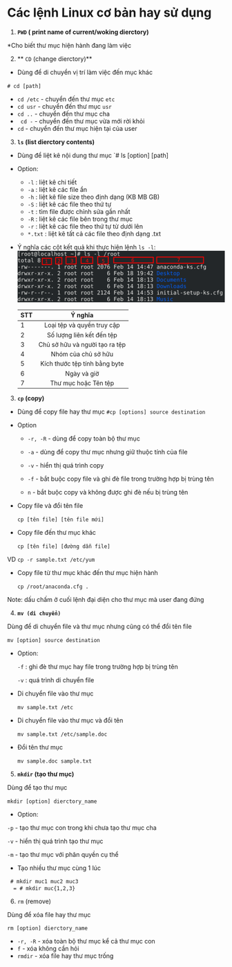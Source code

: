 # Các lệnh Linux cơ bản hay sử dụng

1. **`PWD` ( print name of current/woking dierctory)**

*Cho biết thư mục hiện hành đang làm việc 

2. ** `CD` (change dierctory)**

* Dùng để di chuyển vị trí làm việc đến mục khác

 `# cd [path]`

* `cd /etc` - chuyển đến thư mục `etc` 
* `cd usr` - chuyển đến thư mục `usr` 
* `cd ..` - chuyển đến thư mục cha 
* ` cd -` - chuyển đến thư mục vừa mới rời khỏi 
* `cd` - chuyển đến thư mục hiện tại của user
3. **`ls` (list dierctory contents)**
* Dùng để liệt kê nội dung thư mục
`# ls [option] [path]
* Option:
    * `-l` : liệt kê chi tiết 
	* `-a` : liệt kê các file ẩn
	* `-h` : liệt kê file size theo định dạng (KB MB GB)
	* `-S` : liệt kê các file theo thứ tự
	* `-t` : tìm file được chỉnh sửa gần nhất
	* `-R` : liệt kê các file bên trong thư mục
	* `-r` : liệt kê các file theo thứ tự từ dưới lên
    * `*.txt` : liệt kê tất cả các file theo định dạng .txt
* Ý nghĩa các cột kết quả khi thực hiện lệnh `ls -l`:
![](image/command1.png)

   |STT|Ý nghĩa|
   |---|:-----:|
   |1| Loại tệp và quyền truy cập     |
   |2| Số lượng liên kết đến tệp      |
   |3| Chủ sở hữu và người tạo ra tệp |
   |4| Nhóm của chủ sở hữu            |
   |5| Kích thước tệp tính bằng byte  |
   |6| Ngày và giờ                    |
   |7| Thư mục hoặc Tên tệp           |
3. **`cp` (copy)**
* Dùng để copy file hay thư mục
`#cp [options] source destination`
* Option
    * `-r, -R` - dùng để copy toàn bộ thư mục

	* `-a` - dùng để copy thư mục nhưng giữ thuộc tính của file	
	* `-v` - hiển thị quá trình copy	
	* `-f` - bắt buộc copy file và ghi đè file trong trường hợp bị trùng tên	
	* `n` - bắt buộc copy và không được ghi đè nếu bị trùng tên
	
* Copy file và đổi tên file 
	
   `cp [tên file] [tên file mới]`
   
* Copy file đến thư mục khác

   `cp [tên file] [đường dẫn file]`
   
VD `cp -r sample.txt /etc/yum`

* Copy file từ thư mục khác đến thư mục hiện hành

   `cp /root/anaconda.cfg .`
   
Note: dấu chấm ở cuối lệnh đại diện cho thư mục mà user đang đứng

4. **`mv (di chuyển)`**

Dùng để di chuyển file và thư mục nhưng cũng có thể đổi tên file

`mv [option] source destination`

* Option:

  `-f` : ghi đè thư mục hay file trong trường hợp bị trùng tên
  
  `-v` : quá trình di chuyển file 
  
* Di chuyển file vào thư mục

   `mv sample.txt /etc`
   
* Di chuyển file vào thư mục và đổi tên 

   `mv sample.txt /etc/sample.doc`
   
* Đổi tên thư mục 

   `mv sample.doc sample.txt`
   
5. **`mkdir` (tạo thư mục)**

Dùng để tạo thư mục

 `mkdir [option] dierctory_name`
 
* Option:

`-p` - tạo thư mục con trong khi chưa tạo thư mục cha

`-v` - hiển thị quá trình tạo thư mục

`-m` - tạo thư mục với phân quyền cụ thể

* Tạo nhiều thư mục cùng 1 lúc
```
 # mkdir muc1 muc2 muc3
  = # mkdir muc{1,2,3}
 ```
 6. `rm` (remove)
 
Dùng để xóa file hay thư mục
 ```
 rm [option] dierctory_name
 ```
   * `-r, -R` - xóa toàn bộ thư mục kể cả thư mục con 
   * `f` - xóa không cần hỏi 
   * `rmdir` - xóa file hay thư mục trống
   


   
   
   
	


